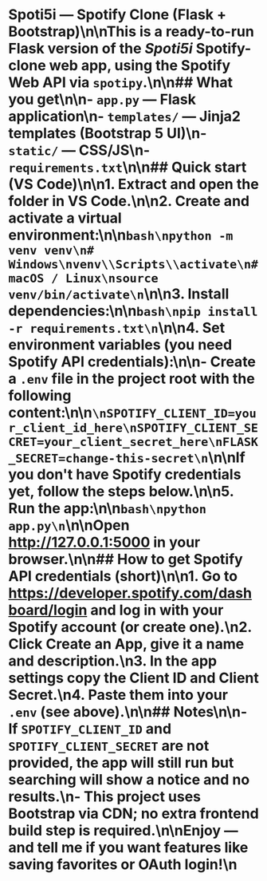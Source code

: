 # Spoti5i — Spotify Clone (Flask + Bootstrap)\n\nThis is a ready-to-run **Flask** version of the *Spoti5i* Spotify-clone web app, using the **Spotify Web API** via `spotipy`.\n\n## What you get\n\n- `app.py` — Flask application\n- `templates/` — Jinja2 templates (Bootstrap 5 UI)\n- `static/` — CSS/JS\n- `requirements.txt`\n\n## Quick start (VS Code)\n\n1. **Extract** and open the folder in VS Code.\n\n2. Create and activate a virtual environment:\n\n```bash\npython -m venv venv\n# Windows\nvenv\\Scripts\\activate\n# macOS / Linux\nsource venv/bin/activate\n```\n\n3. Install dependencies:\n\n```bash\npip install -r requirements.txt\n```\n\n4. Set environment variables (you need Spotify API credentials):\n\n- Create a `.env` file in the project root with the following content:\n\n```\nSPOTIFY_CLIENT_ID=your_client_id_here\nSPOTIFY_CLIENT_SECRET=your_client_secret_here\nFLASK_SECRET=change-this-secret\n```\n\nIf you don't have Spotify credentials yet, follow the steps below.\n\n5. Run the app:\n\n```bash\npython app.py\n```\n\nOpen http://127.0.0.1:5000 in your browser.\n\n## How to get Spotify API credentials (short)\n\n1. Go to https://developer.spotify.com/dashboard/login and log in with your Spotify account (or create one).\n2. Click **Create an App**, give it a name and description.\n3. In the app settings copy the **Client ID** and **Client Secret**.\n4. Paste them into your `.env` (see above).\n\n## Notes\n\n- If `SPOTIFY_CLIENT_ID` and `SPOTIFY_CLIENT_SECRET` are not provided, the app will still run but searching will show a notice and no results.\n- This project uses Bootstrap via CDN; no extra frontend build step is required.\n\nEnjoy — and tell me if you want features like saving favorites or OAuth login!\n
